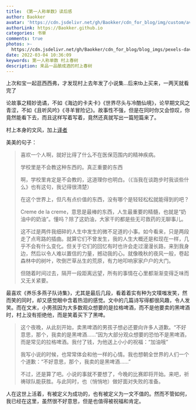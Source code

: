 ```yaml
---
title: 《第一人称单数》读后感
author: Baokker
avatar: 'https://cdn.jsdelivr.net/gh/Baokker/cdn_for_blog/img/custom/avatar.jpg'
authorLink: https://Baokker.github.io
categories: 书单
comments: true
photos: >-
  https://cdn.jsdelivr.net/gh/Baokker/cdn_for_blog/blog_imgs/pexels-david-radomysler-10585990.jpg
date: 2022-03-04 10:36:09
keywords: 第一人称单数 村上春树
description: 来品一品酿成酒的村上春树
---
```





上次和宝一起逛西西弗，才发现村上去年发了小说集...后来tb上买来，一两天就看完了

论故事之精妙诡谲，不如《海边的卡夫卡》《世界尽头与冷酷仙境》，论早期文风之青涩，不如《且听风吟》《寻羊冒险记》。故事性不强，但是在同时你又会惊叹，你竟然能看下去，而且这样写着写着，竟然还真就写出一篇短篇来了。

村上本身的文风，加上[译者](https://book.douban.com/subject_search?search_text=%E7%83%A8%E4%BC%8A)

美美的句子：

> 喜欢一个人啊，就好比得了什么不在医保范围内的精神疾病。
>
>学校里是不会教这种东西的。真正重要的东西
> 
> 啊，学校里肯定是不会教的，这道理你也明白。（《当我在谈跑步时我谈些什么》也有这句，我记得很清楚）
>
> 在这个世界上，但凡有点价值的东西，没有哪个是轻轻松松就能得到的吧？
>
> Creme de la creme，意思是最棒的东西，人生最重要的精髓，也就是“奶油中的奶油”。懂吗？除了这奶油，大家干的都是些无可救药的无聊事儿。
>
> 
>这不过是两件我细碎的人生中发生的微不足道的小事。如今看来，只是两段走了点弯路的插曲。就算它们不曾发生，我的人生大概还是和现在一样，几乎不会有什么变化。但关于它们的回忆有时也许会走过漫漫长路，来到我身边，然后以令人难以置信的力量，撼动我的心。就像晚秋的夜风一般，卷起森林中的树叶，吹倒芒草丛生的荒原，有力地叩响家家户户的大门。
> 
>
> 但随着时间过去，隔开一段距离远望，所有的事情在心里都渐渐变得乏味而又无关紧要。
>



最喜欢《养乐多燕子队诗集》，尤其是最后几段，看着着实有种为文噗嗤发笑，然而笑的同时，却又感觉眼中含着热泪的感觉。文中的几篇诗写得都很风趣，令人发笑。而在文末，小男孩因为大多数观众想要的是拉格啤酒，而不是他要卖的黑啤酒时，村上没有拒绝他，而是笑着买下了黑啤。

> ​	这个夜晚，从此刻开始，卖黑啤酒的男孩子想必还要向许多人道歉。“不好意思，那个，我卖的是黑啤酒……”因为大部分观众想要的恐怕不是黑啤酒，而是常见的拉格啤酒。我付了钱，为他送上小小的祝福：“加油哦”
>
> ​	我写小说的时候，也常常体会和他一样的心情。我也想朝全世界的人们一个个道歉：“不好意思，那个，我卖的是黑啤酒……”
>
> ​	不过，还是算了吧。小说的事就不要想了，今晚的比赛即将开始。来吧，祈祷球队能获胜。与此同时，也（悄悄地）做好面对失败的准备。

人在这世上活着，有被定义为成功的，也有被定义为一文不值的。然而不管如何，我已经在这里，虽然很不好意思，但是也值得被祝福和肯定。
